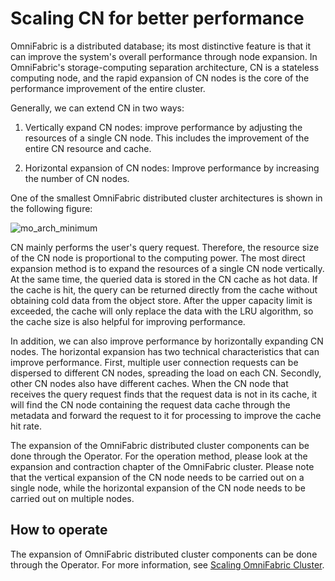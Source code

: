# Scaling CN for better performance

OmniFabric is a distributed database; its most distinctive feature is that it can improve the system's overall performance through node expansion. In OmniFabric's storage-computing separation architecture, CN is a stateless computing node, and the rapid expansion of CN nodes is the core of the performance improvement of the entire cluster.

Generally, we can extend CN in two ways:

1. Vertically expand CN nodes: improve performance by adjusting the resources of a single CN node. This includes the improvement of the entire CN resource and cache.

2. Horizontal expansion of CN nodes: Improve performance by increasing the number of CN nodes.

One of the smallest OmniFabric distributed cluster architectures is shown in the following figure:

![mo_arch_minimum](https://github.com/OmniFabric/artwork/blob/main/docs/deploy/mo_arch_minimum.png?raw=true)

CN mainly performs the user's query request. Therefore, the resource size of the CN node is proportional to the computing power. The most direct expansion method is to expand the resources of a single CN node vertically. At the same time, the queried data is stored in the CN cache as hot data. If the cache is hit, the query can be returned directly from the cache without obtaining cold data from the object store. After the upper capacity limit is exceeded, the cache will only replace the data with the LRU algorithm, so the cache size is also helpful for improving performance.

In addition, we can also improve performance by horizontally expanding CN nodes. The horizontal expansion has two technical characteristics that can improve performance. First, multiple user connection requests can be dispersed to different CN nodes, spreading the load on each CN. Secondly, other CN nodes also have different caches. When the CN node that receives the query request finds that the request data is not in its cache, it will find the CN node containing the request data cache through the metadata and forward the request to it for processing to improve the cache hit rate.

The expansion of the OmniFabric distributed cluster components can be done through the Operator. For the operation method, please look at the expansion and contraction chapter of the OmniFabric cluster. Please note that the vertical expansion of the CN node needs to be carried out on a single node, while the horizontal expansion of the CN node needs to be carried out on multiple nodes.

## How to operate

The expansion of OmniFabric distributed cluster components can be done through the Operator. For more information, see [Scaling OmniFabric Cluster](../../Deploy/OmniFabric-cluster-Scale.md).
